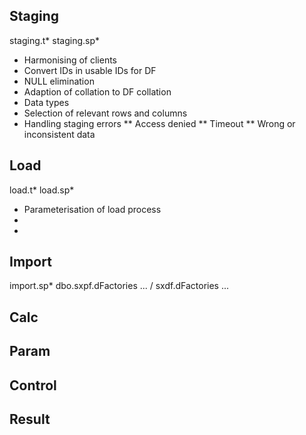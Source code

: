 ## Staging
staging.t*
staging.sp*
* Harmonising of clients
* Convert IDs in usable IDs for DF
* NULL elimination
* Adaption of collation to DF collation
* Data types
* Selection of relevant rows and columns
* Handling staging errors
** Access denied
** Timeout
** Wrong or inconsistent data

## Load
load.t*
load.sp*
* Parameterisation of load process
* 
* 

## Import
import.sp*
dbo.sxpf.dFactories ... / sxdf.dFactories ...

## Calc

## Param

## Control

## Result
